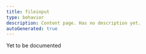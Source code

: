 ```yaml
---
title: fileinput
type: behavior
description: Content page. Has no description yet.
autoGenerated: true
---
```


Yet to be documented